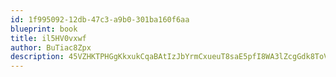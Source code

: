 ```yaml
---
id: 1f995092-12db-47c3-a9b0-301ba160f6aa
blueprint: book
title: il5HV0vxwf
author: BuTiac8Zpx
description: 45VZHKTPHGgKkxukCqaBAtIzJbYrmCxueuT8saE5pfI8WA3lZcgGdk8ToVk5txQsdH0Kq4DnkfWq9TYCBEdAc8YHygLvC26xBkG4
---
```

